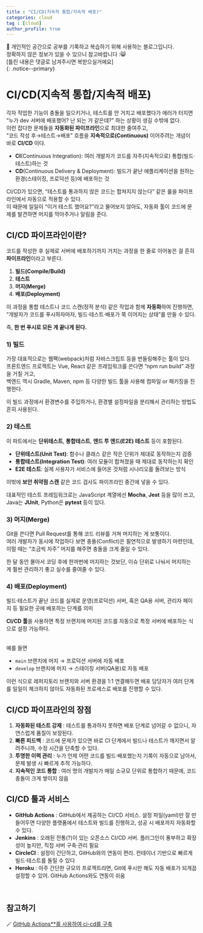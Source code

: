 ```yaml
---
title : "CI/CD(지속적 통합/지속적 배포)"
categories: cloud
tag : [cloud]
author_profile: true
---
```


📌 개인적인 공간으로 공부를 기록하고 복습하기 위해 사용하는 블로그입니다. <br>
정확하지 않은 정보가 있을 수 있으니 참고바랍니다 :😸 <br>
[틀린 내용은 댓글로 남겨주시면 복받으실거에요]  
{: .notice--primary}


# CI/CD(지속적 통합/지속적 배포)

각자 작업한 기능이 충돌을 일으키거나, 테스트를 안 거치고 배포했다가 에러가 터지면 <br> 
“누가 dev 서버에 배포했어? 난 되는 거 같은데?” 하는 상황이 생길 수밖에 없다.  <br>
이런 잡다한 문제들을 **자동화된 파이프라인**으로 최대한 줄여주고, <br>
“코드 작성 후→테스트→배포” 흐름을 **지속적으로(Continuous)** 이어주려는 개념이 바로 **CI/CD** 이다.<br>

- **CI**(Continuous Integration): 여러 개발자가 코드를 자주(지속적으로) 통합(빌드·테스트)하는 것
- **CD**(Continuous Delivery & Deployment): 빌드가 끝난 애플리케이션을 원하는 환경(스테이징, 프로덕션 등)에 배포하는 것

CI/CD가 있으면, “테스트를 통과하지 않은 코드는 합쳐지지 않는다” 같은 룰을 파이프라인에서 자동으로 적용할 수 있다.<br> 
이 때문에 일일이 “이거 테스트 했어요?”라고 물어보지 않아도, 자동화 툴이 코드에 문제를 발견하면 머지를 막아주거나 알림을 준다.

## CI/CD 파이프라인이란?

코드를 작성한 후 실제로 서버에 배포하기까지 거치는 과정을 한 줄로 이어놓은 걸 흔히 **파이프라인**이라고 부른다.

1. **빌드(Compile/Build)**
2. **테스트**
3. **머지(Merge)**
4. **배포(Deployment)**

이 과정을 통합 테스트나 코드 스캔(정적 분석) 같은 작업과 함께 **자동화**하여 진행하면, “개발자가 코드를 푸시하자마자, 빌드·테스트·배포가 쭉 이어지는 상태”를 만들 수 있다. 

즉, **한 번 푸시로 모든 게 끝나게 된다.**

### 1) 빌드

가장 대표적으로는 웹팩(webpack)처럼 자바스크립트 등을 번들링해주는 툴이 있다. <br> 
프론트엔드 프로젝트는 Vue, React 같은 프레임워크를 쓴다면 “npm run build” 과정을 거칠 거고, <br>
백엔드 역시 Gradle, Maven, npm 등 다양한 빌드 툴을 사용해 컴파일 or 패키징을 진행한다.<br>

이 빌드 과정에서 환경변수를 주입하거나, 환경별 설정파일을 분리해서 관리하는 방법도 흔히 사용된다.

### 2) 테스트

이 파트에서는 **단위테스트**, **통합테스트**, **엔드 투 엔드(E2E) 테스트** 등이 포함된다.

- **단위테스트(Unit Test)**: 함수나 클래스 같은 작은 단위가 제대로 동작하는지 검증
- **통합테스트(Integration Test)**: 여러 모듈이 합쳐졌을 때 제대로 동작하는지 확인
- **E2E 테스트**: 실제 사용자가 서비스에 들어온 것처럼 시나리오를 돌려보는 방식

이밖에 **보안 취약점 스캔** 같은 코드 검사도 파이프라인 중간에 넣을 수 있다.

대표적인 테스트 프레임워크로는 JavaScript 계열에선 **Mocha**, **Jest** 등을 많이 쓰고, Java는 **JUnit**, Python은 **pytest** 등이 있다.

### 3) 머지(Merge)

Git을 쓴다면 Pull Request를 통해 코드 리뷰를 거쳐 머지하는 게 보통이다.<br>
여러 개발자가 동시에 작업하다 보면 충돌(Conflict)은 필연적으로 발생하기 마련인데, <br>
이럴 때는 “조금씩 자주” 머지를 해주면 충돌을 크게 줄일 수 있다.

한 달 동안 몰아서 코딩 후에 한꺼번에 머지하는 것보단, 이슈 단위로 나눠서 머지하는 게 훨씬 관리하기 좋고 실수를 줄여줄 수 있다.

### 4) 배포(Deployment)

빌드·테스트가 끝난 코드를 실제로 운영(프로덕션) 서버, 혹은 QA용 서버, 관리자 페이지 등 필요한 곳에 배포하는 단계를 의미

**CI/CD 툴**을 사용하면 특정 브랜치에 머지된 코드를 자동으로 특정 서버에 배포하는 식으로 설정 가능하다.  

<br>예를 들면 

- `main` 브랜치에 머지 → 프로덕션 서버에 자동 배포
- `develop` 브랜치에 머지 → 스테이징 서버(QA용)로 자동 배포

이런 식으로 레퍼지토리 브랜치와 서버 환경을 1:1 연결해두면 배포 담당자가 여러 단계를 일일이 체크하지 않아도 자동화된 프로세스로 배포를 진행할 수 있다.

## CI/CD 파이프라인의 장점

1. **자동화된 테스트 강제** : 테스트를 통과하지 못하면 배포 단계로 넘어갈 수 없으니, 자연스럽게 품질이 보장된다.
2. **빠른 피드백** : 코드에 문제가 있으면 바로 CI 단계에서 빌드나 테스트가 깨지면서 알려주니까, 수정 시간을 단축할 수 있다.
3. **투명한 이력 관리** : 누가 언제 어떤 코드를 빌드·배포했는지 기록이 자동으로 남아서, 문제 발생 시 빠르게 추적 가능하다.
4. **지속적인 코드 통합** : 여러 명의 개발자가 매일 소규모 단위로 통합하기 때문에, 코드 충돌이 크게 쌓이지 않음

## CI/CD 툴과 서비스

- **GitHub Actions** : GitHub에서 제공하는 CI/CD 서비스. 설정 파일(yaml)만 잘 만들어두면 다양한 플랫폼에서 테스트와 빌드를 진행하고, 성공 시 배포까지 자동화할 수 있다.
- **Jenkins** : 오래된 전통(?)이 있는 오픈소스 CI/CD 서버. 플러그인이 풍부하고 확장성이 높지만, 직접 서버 구축·관리 필요
- **CircleCI** : 설정이 간단하고, GitHub와의 연동이 편리. 컨테이너 기반으로 빠르게 빌드·테스트를 돌릴 수 있다
- **Heroku** : 아주 간단한 규모의 프로젝트라면, Git에 푸시만 해도 자동 배포가 되게끔 설정할 수 있어. GitHub Actions와도 연동이 쉬움


<br>

참고하기
---

🪄 [GitHub Actions**를 사용하여 ci-cd를 구축](https://quokkavely.github.io/cloud/awsdelpoy/)

<br><br><br><br>